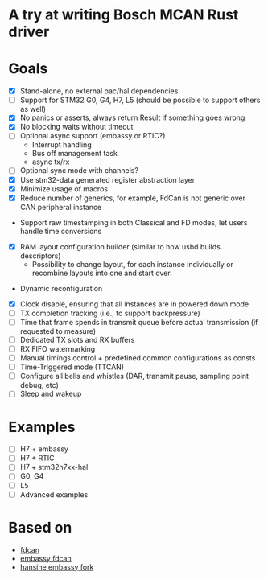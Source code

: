 # A try at writing Bosch MCAN Rust driver

# Goals

* [x] Stand-alone, no external pac/hal dependencies
* [ ] Support for STM32 G0, G4, H7, L5 (should be possible to support others as well)
* [x] No panics or asserts, always return Result if something goes wrong
* [x] No blocking waits without timeout
* [ ] Optional async support (embassy or RTIC?)
    * Interrupt handling
    * Bus off management task
    * async tx/rx
* [ ] Optional sync mode with channels?
* [x] Use stm32-data generated register abstraction layer
* [x] Minimize usage of macros
* [x] Reduce number of generics, for example, FdCan is not generic over CAN peripheral instance
* Support raw timestamping in both Classical and FD modes, let users handle time conversions
* [x] RAM layout configuration builder (similar to how usbd builds descriptors)
    * Possibility to change layout, for each instance individually or recombine layouts into one and start over.
* Dynamic reconfiguration
* [x] Clock disable, ensuring that all instances are in powered down mode
* [ ] TX completion tracking (i.e., to support backpressure)
* [ ] Time that frame spends in transmit queue before actual transmission (if requested to measure)
* [ ] Dedicated TX slots and RX buffers
* [ ] RX FIFO watermarking
* [ ] Manual timings control + predefined common configurations as consts
* [ ] Time-Triggered mode (TTCAN)
* [ ] Configure all bells and whistles (DAR, transmit pause, sampling point debug, etc)
* [ ] Sleep and wakeup

# Examples

* [ ] H7 + embassy
* [ ] H7 + RTIC
* [ ] H7 + stm32h7xx-hal
* [ ] G0, G4
* [ ] L5
* [ ] Advanced examples

# Based on

* [fdcan](https://github.com/stm32-rs/fdcan)
* [embassy fdcan](https://github.com/embassy-rs/embassy/tree/main/embassy-stm32/src/can/fd)
* [hansihe embassy fork](https://github.com/hansihe/embassy/tree/fdcan-rewrite/embassy-stm32/src/can/fd)